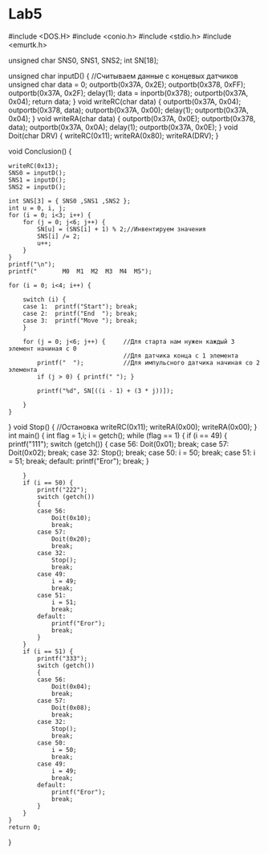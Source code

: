 # Lab5
#include <DOS.H>
#include <conio.h>
#include <stdio.h>
#include <emurtk.h>
 
unsigned char SNS0, SNS1, SNS2;
int SN[18];
 
unsigned char inputD() { //Считываем данные с концевых датчиков
    unsigned char data = 0;
    outportb(0x37A, 0x2E);
    outportb(0x378, 0xFF);
    outportb(0x37A, 0x2F);
    delay(1);
    data = inportb(0x378);
    outportb(0x37A, 0x04);
    return data;
}
void writeRC(char data) {
    outportb(0x37A, 0x04);
    outportb(0x378, data);
    outportb(0x37A, 0x00);
    delay(1);
    outportb(0x37A, 0x04);
}
void writeRA(char data) {
    outportb(0x37A, 0x0E);
    outportb(0x378, data);
    outportb(0x37A, 0x0A);
    delay(1);
    outportb(0x37A, 0x0E);
}
void Doit(char DRV) {
    writeRC(0x11);
    writeRA(0x80);
    writeRA(DRV);
}
 
void Conclusion() {
 
    writeRC(0x13);
    SNS0 = inputD();
    SNS1 = inputD();
    SNS2 = inputD();
 
    int SNS[3] = { SNS0 ,SNS1 ,SNS2 };
    int u = 0, i, j;
    for (i = 0; i<3; i++) {
        for (j = 0; j<6; j++) {
            SN[u] = (SNS[i] + 1) % 2;//Инвентируем значения
            SNS[i] /= 2;
            u++;
        }
    }
    printf("\n");
    printf("       M0  M1  M2  M3  M4  M5");
 
    for (i = 0; i<4; i++) {
 
        switch (i) {
        case 1:  printf("Start"); break;
        case 2:  printf("End  "); break;
        case 3:  printf("Move "); break;
        }
 
        for (j = 0; j<6; j++) {     //Для старта нам нужен каждый 3 элемент начиная с 0
                                    //Для датчика конца с 1 элемента
            printf("  ");           //Для импульсного датчика начиная со 2 элемента
            if (j > 0) { printf(" "); }
 
            printf("%d", SN[((i - 1) + (3 * j))]);
           
        }
    }
}
void Stop() {               //Остановка
    writeRC(0x11);
    writeRA(0x00);
    writeRA(0x00);
}
int main() {
    int flag = 1,i;
    i = getch();
    while (flag == 1) {
        if (i == 49) {
            printf("111");
            switch (getch())
            {
            case 56:
                Doit(0x01);
                break;
            case 57:
                Doit(0x02);
                break;
            case 32:
                Stop();
                break;
            case 50:
                i = 50;
                break;
            case 51:
                i = 51;
                break;
            default:
                printf("Eror");
                break;
            }
 
        }
        if (i == 50) {
            printf("222");
            switch (getch())
            {
            case 56:
                Doit(0x10);
                break;
            case 57:
                Doit(0x20);
                break;
            case 32:
                Stop();
                break;
            case 49:
                i = 49;
                break;
            case 51:
                i = 51;
                break;
            default:
                printf("Eror");
                break;
            }
        }
        if (i == 51) {
            printf("333");
            switch (getch())
            {
            case 56:
                Doit(0x04);
                break;
            case 57:
                Doit(0x08);
                break;
            case 32:
                Stop();
                break;
            case 50:
                i = 50;
                break;
            case 49:
                i = 49;
                break;
            default:
                printf("Eror");
                break;
            }
        }
    }
    return 0;
}
